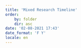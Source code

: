 ```yaml
---
title: 'Mixed Research Timeline'
order:
    by: folder
    dir: asc
date: '02-08-2021 17:43'
date_format: 'F Y'
locale: en
---
```


